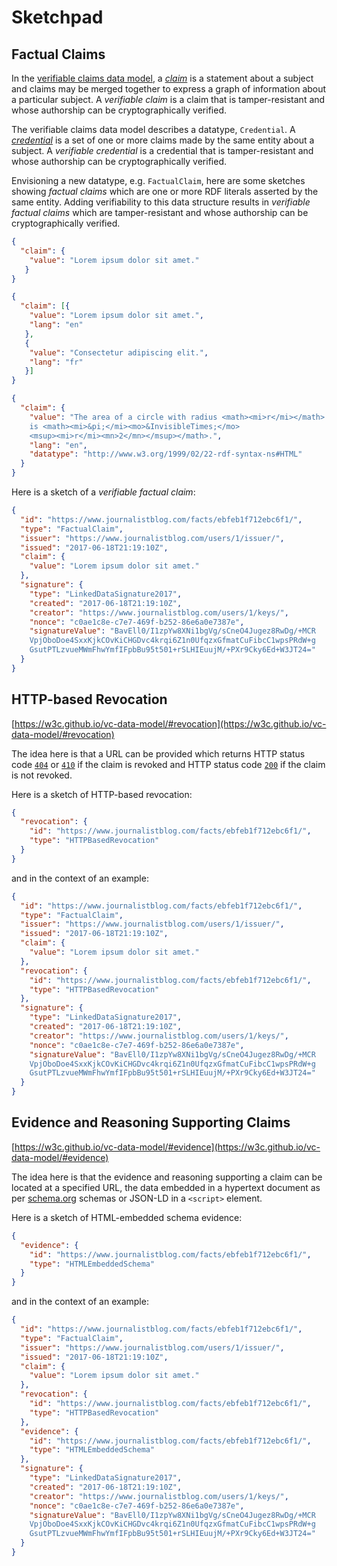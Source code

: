 # Sketchpad

## Factual Claims
In the [verifiable claims data model](https://w3c.github.io/vc-data-model/), a _[claim](https://w3c.github.io/vc-data-model/#dfn-claim)_ is a statement about a subject and claims may be merged together to express a graph of information about a particular subject. A _verifiable claim_ is a claim that is tamper-resistant and whose authorship can be cryptographically verified.

The verifiable claims data model describes a datatype, `Credential`. A _[credential](https://w3c.github.io/vc-data-model/#dfn-credential)_ is a set of one or more claims made by the same entity about a subject. A _verifiable credential_ is a credential that is tamper-resistant and whose authorship can be cryptographically verified.

Envisioning a new datatype, e.g. `FactualClaim`, here are some sketches showing _factual claims_ which are one or more RDF literals asserted by the same entity. Adding verifiability to this data structure results in _verifiable factual claims_ which are tamper-resistant and whose authorship can be cryptographically verified.

```json
{
  "claim": {
    "value": "Lorem ipsum dolor sit amet."
   }
}
```

```json
{
  "claim": [{
    "value": "Lorem ipsum dolor sit amet.",
    "lang": "en"
   },
   {
    "value": "Consectetur adipiscing elit.",
    "lang": "fr"
   }]
}
```

```json
{
  "claim": {
    "value": "The area of a circle with radius <math><mi>r</mi></math>
    is <math><mi>&pi;</mi><mo>&InvisibleTimes;</mo>
    <msup><mi>r</mi><mn>2</mn></msup></math>.",
    "lang": "en",
    "datatype": "http://www.w3.org/1999/02/22-rdf-syntax-ns#HTML"
  }
}
```
Here is a sketch of a _verifiable factual claim_:
```json
{
  "id": "https://www.journalistblog.com/facts/ebfeb1f712ebc6f1/",
  "type": "FactualClaim",
  "issuer": "https://www.journalistblog.com/users/1/issuer/",
  "issued": "2017-06-18T21:19:10Z",
  "claim": {
    "value": "Lorem ipsum dolor sit amet."
  },
  "signature": {
    "type": "LinkedDataSignature2017",
    "created": "2017-06-18T21:19:10Z",
    "creator": "https://www.journalistblog.com/users/1/keys/",
    "nonce": "c0ae1c8e-c7e7-469f-b252-86e6a0e7387e",
    "signatureValue": "BavEll0/I1zpYw8XNi1bgVg/sCneO4Jugez8RwDg/+MCR
    VpjOboDoe4SxxKjkCOvKiCHGDvc4krqi6Z1n0UfqzxGfmatCuFibcC1wpsPRdW+g
    GsutPTLzvueMWmFhwYmfIFpbBu95t501+rSLHIEuujM/+PXr9Cky6Ed+W3JT24="
  }
}
```

## HTTP-based Revocation
[https://w3c.github.io/vc-data-model/#revocation](https://w3c.github.io/vc-data-model/#revocation)

The idea here is that a URL can be provided which returns HTTP status code [`404`](https://www.w3.org/Protocols/rfc2616/rfc2616-sec10.html#sec10.4.5) or [`410`](https://www.w3.org/Protocols/rfc2616/rfc2616-sec10.html#sec10.4.11) if the claim is revoked and HTTP status code [`200`](https://www.w3.org/Protocols/rfc2616/rfc2616-sec10.html#sec10.2.1) if the claim is not revoked.

Here is a sketch of HTTP-based revocation:
```json
{
  "revocation": {
    "id": "https://www.journalistblog.com/facts/ebfeb1f712ebc6f1/",
    "type": "HTTPBasedRevocation"
  }
}
```
and in the context of an example:
```json
{
  "id": "https://www.journalistblog.com/facts/ebfeb1f712ebc6f1/",
  "type": "FactualClaim",
  "issuer": "https://www.journalistblog.com/users/1/issuer/",
  "issued": "2017-06-18T21:19:10Z",
  "claim": {
    "value": "Lorem ipsum dolor sit amet."
  },
  "revocation": {
    "id": "https://www.journalistblog.com/facts/ebfeb1f712ebc6f1/",
    "type": "HTTPBasedRevocation"
  },
  "signature": {
    "type": "LinkedDataSignature2017",
    "created": "2017-06-18T21:19:10Z",
    "creator": "https://www.journalistblog.com/users/1/keys/",
    "nonce": "c0ae1c8e-c7e7-469f-b252-86e6a0e7387e",
    "signatureValue": "BavEll0/I1zpYw8XNi1bgVg/sCneO4Jugez8RwDg/+MCR
    VpjOboDoe4SxxKjkCOvKiCHGDvc4krqi6Z1n0UfqzxGfmatCuFibcC1wpsPRdW+g
    GsutPTLzvueMWmFhwYmfIFpbBu95t501+rSLHIEuujM/+PXr9Cky6Ed+W3JT24="
  }
}
```

## Evidence and Reasoning Supporting Claims
[https://w3c.github.io/vc-data-model/#evidence](https://w3c.github.io/vc-data-model/#evidence)

The idea here is that the evidence and reasoning supporting a claim can be located at a specified URL, the data embedded in a hypertext document as per [schema.org](http://schema.org) schemas or JSON-LD in a `<script>` element.

Here is a sketch of HTML-embedded schema evidence:
```json
{
  "evidence": {
    "id": "https://www.journalistblog.com/facts/ebfeb1f712ebc6f1/",
    "type": "HTMLEmbeddedSchema"
  }
}
```
and in the context of an example:
```json
{
  "id": "https://www.journalistblog.com/facts/ebfeb1f712ebc6f1/",
  "type": "FactualClaim",
  "issuer": "https://www.journalistblog.com/users/1/issuer/",
  "issued": "2017-06-18T21:19:10Z",
  "claim": {
    "value": "Lorem ipsum dolor sit amet."
  },
  "revocation": {
    "id": "https://www.journalistblog.com/facts/ebfeb1f712ebc6f1/",
    "type": "HTTPBasedRevocation"
  },
  "evidence": {
    "id": "https://www.journalistblog.com/facts/ebfeb1f712ebc6f1/",
    "type": "HTMLEmbeddedSchema"
  },
  "signature": {
    "type": "LinkedDataSignature2017",
    "created": "2017-06-18T21:19:10Z",
    "creator": "https://www.journalistblog.com/users/1/keys/",
    "nonce": "c0ae1c8e-c7e7-469f-b252-86e6a0e7387e",
    "signatureValue": "BavEll0/I1zpYw8XNi1bgVg/sCneO4Jugez8RwDg/+MCR
    VpjOboDoe4SxxKjkCOvKiCHGDvc4krqi6Z1n0UfqzxGfmatCuFibcC1wpsPRdW+g
    GsutPTLzvueMWmFhwYmfIFpbBu95t501+rSLHIEuujM/+PXr9Cky6Ed+W3JT24="
  }
}
```
